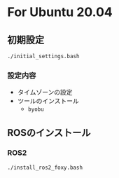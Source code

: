 # For Ubuntu 20.04

## 初期設定

```bash
./initial_settings.bash
```

### 設定内容

- タイムゾーンの設定
- ツールのインストール
    - `byobu`

## ROSのインストール

### ROS2

```bash
./install_ros2_foxy.bash
```